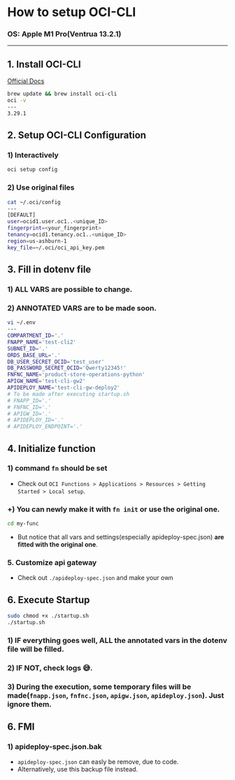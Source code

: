 # How to setup OCI-CLI

### OS: Apple M1 Pro(Ventrua 13.2.1)

---

## 1. Install OCI-CLI

[Official Docs](https://docs.oracle.com/en-us/iaas/Content/API/SDKDocs/cliinstall.htm)

```bash
brew update && brew install oci-cli
oci -v
---
3.29.1
```

## 2. Setup OCI-CLI Configuration

### 1) Interactively

```bash
oci setup config
```

### 2) Use original files

```bash
cat ~/.oci/config
---
[DEFAULT]
user=ocid1.user.oc1..<unique_ID>
fingerprint=<your_fingerprint>
tenancy=ocid1.tenancy.oc1..<unique_ID>
region=us-ashburn-1
key_file=~/.oci/oci_api_key.pem
```

## 3. Fill in dotenv file

### 1) **ALL VARS** are possible to change.

### 2) **ANNOTATED VARS** are to be made soon.

```bash
vi ~/.env
---
COMPARTMENT_ID='.'
FNAPP_NAME='test-cli2'
SUBNET_ID='.'
ORDS_BASE_URL='.'
DB_USER_SECRET_OCID='test_user'
DB_PASSWORD_SECRET_OCID='Qwerty12345!'
FNFNC_NAME='product-store-operations-python'
APIGW_NAME='test-cli-gw2'
APIDEPLOY_NAME='test-cli-gw-deploy2'
# To be made after executing startup.sh
# FNAPP_ID='.'
# FNFNC_ID='.'
# APIGW_ID='.'
# APIDEPLOY_ID='.'
# APIDEPLOY_ENDPOINT='.'
```

## 4. Initialize function

### 1) command `fn` should be set

- Check out `OCI Functions > Applications > Resources > Getting Started > Local setup`.

### +) You can newly make it with `fn init` or use the original one.

```bash
cd my-func
```

- But notice that all vars and settings(especially apideploy-spec.json) **are fitted with the original one**.

### 5. Customize api gateway

- Check out `./apideploy-spec.json` and make your own

## 6. Execute Startup

```bash
sudo chmod +x ./startup.sh
./startup.sh
```

### 1) IF everything goes well, **ALL** the annotated vars in the dotenv file will be filled.

### 2) IF NOT, check logs 😅.

### 3) During the execution, some **temporary** files will be made(`fnapp.json`, `fnfnc.json`, `apigw.json`, `apideploy.json`). **Just ignore them**.

## 6. FMI

### 1) apideploy-spec.json.bak

- `apideploy-spec.json` can easly be remove, due to code.
- Alternatively, use this backup file instead.
